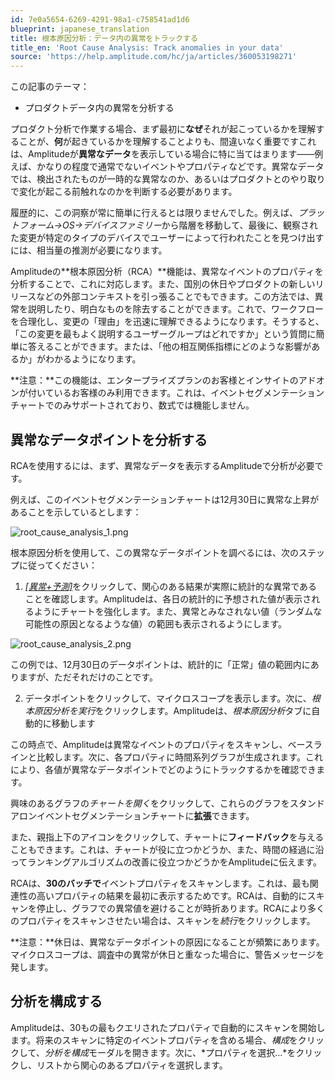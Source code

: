 ```yaml
---
id: 7e0a5654-6269-4291-98a1-c758541ad1d6
blueprint: japanese_translation
title: 根本原因分析：データ内の異常をトラックする
title_en: 'Root Cause Analysis: Track anomalies in your data'
source: 'https://help.amplitude.com/hc/ja/articles/360053198271'
---
```

この記事のテーマ：

* プロダクトデータ内の異常を分析する

プロダクト分析で作業する場合、まず最初に**なぜ**それが起こっているかを理解することが、**何**が起きているかを理解することよりも、間違いなく重要ですこれは、Amplitudeが**異常なデータ**を表示している場合に特に当てはまります——例えば、かなりの程度で通常でないイベントやプロパティなどです。異常なデータでは、検出されたものが一時的な異常なのか、あるいはプロダクトとのやり取りで変化が起こる前触れなのかを判断する必要があります。

履歴的に、この洞察が常に簡単に行えるとは限りませんでした。例えば、*プラットフォーム→OS→デバイスファミリー*から階層を移動して、最後に、観察された変更が特定のタイプのデバイスでユーザーによって行われたことを見つけ出すには、相当量の推測が必要になります。

Amplitudeの**根本原因分析（RCA）**機能は、異常なイベントのプロパティを分析することで、これに対応します。また、国別の休日やプロダクトの新しいリリースなどの外部コンテキストを引っ張ることでもできます。この方法では、異常を説明したり、明白なものを除去することができます。これで、ワークフローを合理化し、変更の「理由」を迅速に理解できるようになります。そうすると、「この変更を最もよく説明するユーザーグループはどれですか」という質問に簡単に答えることができます。または、「他の相互関係指標にどのような影響があるか」がわかるようになります。

**注意：**この機能は、エンタープライズプランのお客様とインサイトのアドオンが付いているお客様のみ利用できます。これは、イベントセグメンテーションチャートでのみサポートされており、数式では機能しません。

## 異常なデータポイントを分析する

RCAを使用するには、まず、異常なデータを表示するAmplitudeで分析が必要です。

例えば、このイベントセグメンテーションチャートは12月30日に異常な上昇があることを示しているとします：

![root_cause_analysis_1.png](/docs/output/img/jp/root-cause-analysis-1-png.png)

根本原因分析を使用して、この異常なデータポイントを調べるには、次のステップに従ってください：

1. [*[異常+予測]*](/docs/analytics/anomaly-forecast)をクリックして、関心のある結果が実際に統計的な異常であることを確認します。Amplitudeは、各日の統計的に予想された値が表示されるようにチャートを強化します。また、異常とみなされない値（ランダムな可能性の原因となるような値）の範囲も表示されるようにします。

![root_cause_analysis_2.png](/docs/output/img/jp/root-cause-analysis-2-png.png)  
  
この例では、12月30日のデータポイントは、統計的に「正常」値の範囲内にありますが、ただそれだけのことです。

2. データポイントをクリックして、マイクロスコープを表示します。次に、*根本原因分析を実行*をクリックします。Amplitudeは、*根本原因分析*タブに自動的に移動します

この時点で、Amplitudeは異常なイベントのプロパティをスキャンし、ベースラインと比較します。次に、各プロパティに時間系列グラフが生成されます。これにより、各値が異常なデータポイントでどのようにトラックするかを確認できます。

興味のあるグラフの*チャートを開く*をクリックして、これらのグラフをスタンドアロンイベントセグメンテーションチャートに**拡張**できます。

また、親指上下のアイコンをクリックして、チャートに**フィードバック**を与えることもできます。これは、チャートが役に立つかどうか、また、時間の経過に沿ってランキングアルゴリズムの改善に役立つかどうかをAmplitudeに伝えます。

RCAは、**30のバッチで**イベントプロパティをスキャンします。これは、最も関連性の高いプロパティの結果を最初に表示するためです。RCAは、自動的にスキャンを停止し、グラフでの異常値を避けることが時折あります。RCAにより多くのプロパティをスキャンさせたい場合は、スキャンを*続行*をクリックします。

**注意：**休日は、異常なデータポイントの原因になることが頻繁にあります。マイクロスコープは、調査中の異常が休日と重なった場合に、警告メッセージを発します。

## 分析を構成する

Amplitudeは、30もの最もクエリされたプロパティで自動的にスキャンを開始します。将来のスキャンに特定のイベントプロパティを含める場合、*構成*をクリックして、*分析を構成*モーダルを開きます。次に、*プロパティを選択...*をクリックし、リストから関心のあるプロパティを選択します。
